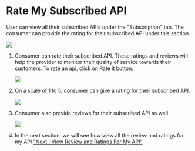 



# Rate My Subscribed API

User can view all their subscribed APIs under the \"Subscription\" tab.
The consumer can provide the rating for their subscribed API under this
section

![](../images/dashboard/subscriptions/consumersubs_view_01.png)

1.  Consumer can rate their subscribed API. These ratings and reviews
    will help the provider to monitor their quality of service towards
    their customers. To rate an api, click on Rate it button.

    ![](../images/dashboard/subscriptions/consumersubs_rate_01.png)

2.  On a scale of 1 to 5, consumer can give a rating for their
    subscribed API.

    ![](../images/dashboard/subscriptions/consumersubs_rate_02.png)

3.  Consumer also provide reviews for their subscribed API as well.

    ![](../images/dashboard/subscriptions/consumersubs_rate_03.png)

4.  In the next section, we will see how view all the review and ratings
    for my API [\"Next : View Review and Ratings For My
    API\"](reviewRatings)




